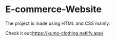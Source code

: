 # E-commerce-Website

The project is made using HTML and CSS mainly.

Check it out:https://kumo-clothing.netlify.app/
